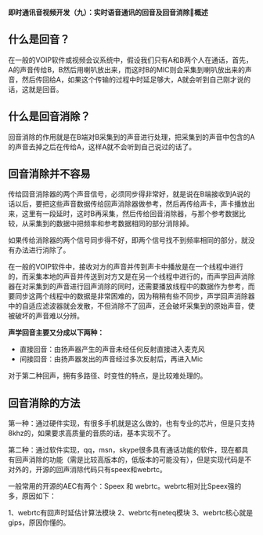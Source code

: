 **即时通讯音视频开发（九）：实时语音通讯的回音及回音消除概述**



## 什么是回音？


在一般的VOIP软件或视频会议系统中，假设我们只有A和B两个人在通话，首先，A的声音传给B，B然后用喇叭放出来，而这时B的MIC则会采集到喇叭放出来的声音，然后传回给A，如果这个传输的过程中时延足够大，A就会听到自己刚才说的话，这就是回音。

## 什么是回音消除？


回音消除的作用就是在B端对B采集到的声音进行处理，把采集到的声音中包含的A的声音去掉之后在传给A，这样A就不会听到自己说过的话了。

## 回音消除并不容易


传给回音消除器的两个声音信号，必须同步得非常好，就是说在B端接收到A说的话以后，要把这些声音数据传给回声消除器做参考，然后再传给声卡，声卡播放出来，这里有一段延时，这时B再采集，然后传给回音消除器，与那个参考数据比较，从采集到的数据中把频率和参考数据相同的部分消除掉。

如果传给消除器的两个信号同步得不好，即两个信号找不到频率相同的部分，就没有办法进行消除了。

在一般的VOIP软件中，接收对方的声音并传到声卡中播放是在一个线程中进行的，而采集本地的声音并传送到对方又是在另一个线程中进行的，而声学回声消除器在对采集到的声音进行回声消除的同时，还需要播放线程中的数据作为参考，而要同步这两个线程中的数据是非常困难的，因为稍稍有些不同步，声学回声消除器中的自适应滤波器就会发散，不但消除不了回声，还会破坏采集到的原始声音，使被破坏的声音难以分辨。

**声学回音主要又分成以下两种：**



- 直接回音：由扬声器产生的声音未经任何反射直接进入麦克风
- 间接回音：由扬声器发出的声音经过多次反射后，再进入Mic


对于第二种回声，拥有多路径、时变性的特点，是比较难处理的。

## 回音消除的方法


第一种：通过硬件实现，有很多手机就是这么做的，也有专业的芯片，但是只支持8khz的，如果要求高质量的音质的话，基本实现不了。

第二种：通过软件实现，qq，msn，skype很多具有通话功能的软件，现在都具有回声消除的功能（需是比较高版本的，低版本的可能没有），但是实现代码是不对外的，开源的回声消除代码只有speex和webrtc。

一般常用的开源的AEC有两个：Speex 和 webrtc。webrtc相对比Speex强的多，原因如下：

1、webrtc有回声时延估计算法模块
2、webrtc有neteq模块
3、webrtc核心就是gips，原因你懂的。

